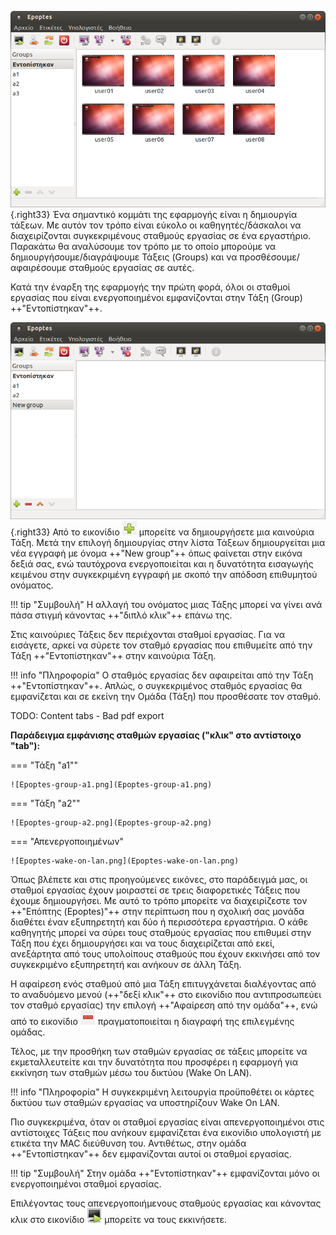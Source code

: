 
![Epoptes-init-groups.png](Epoptes-init-groups.png){.right33}
Ένα σημαντικό κομμάτι της εφαρμογής είναι η
δημιουργία τάξεων. Με αυτόν τον τρόπο είναι εύκολο οι
καθηγητές/δάσκαλοι να διαχειρίζονται συγκεκριμένους
σταθμούς εργασίας σε ένα εργαστήριο. Παρακάτω θα αναλύσουμε τον
τρόπο με το οποίο μπορούμε να δημιουργήσουμε/διαγράψουμε Τάξεις
(Groups) και να προσθέσουμε/αφαιρέσουμε σταθμούς εργασίας σε αυτές.

Κατά την έναρξη της εφαρμογής την πρώτη φορά, όλοι οι σταθμοί εργασίας
που είναι ενεργοποιημένοι εμφανίζονται στην Τάξη (Group) ++"Εντοπίστηκαν"++.

![Epoptes_add_group.png](Epoptes_add_group.png){.right33}
Από το εικονίδιο
![<File:Epoptes_add_group_button.png>](Epoptes_add_group_button.png)
μπορείτε να δημιουργήσετε μια καινούρια Τάξη. Μετά την επιλογή δημιουργίας στην λίστα Τάξεων
δημιουργείται μια νέα εγγραφή με όνομα ++"New group"++ όπως φαίνεται στην εικόνα
δεξιά σας, ενώ ταυτόχρονα ενεργοποιείται και η δυνατότητα εισαγωγής
κειμένου στην συγκεκριμένη εγγραφή με σκοπό την απόδοση επιθυμητού
ονόματος.

!!! tip "Συμβουλή"
    Η αλλαγή του ονόματος μιας Τάξης μπορεί να γίνει ανά πάσα στιγμή
     κάνοντας ++"διπλό κλικ"++ επάνω της.

Στις καινούριες Τάξεις δεν περιέχονται σταθμοί εργασίας. Για να
εισάγετε, αρκεί να σύρετε τον σταθμό εργασίας που επιθυμείτε από
την Τάξη ++"Εντοπίστηκαν"++ στην καινούρια Τάξη.

!!! info "Πληροφορία"
    Ο σταθμός εργασίας δεν αφαιρείται από την Τάξη ++"Εντοπίστηκαν"++.
    Απλώς, ο συγκεκριμένος σταθμός εργασίας θα εμφανίζεται
    και σε εκείνη την Ομάδα (Τάξη) που προσθέσατε τον σταθμό.

TODO: Content tabs - Bad pdf export

**Παράδειγμα εμφάνισης σταθμών εργασίας ("κλικ" στo αντίστοιχο "tab"):**

=== "Τάξη "a1""

    ![Epoptes-group-a1.png](Epoptes-group-a1.png)

=== "Τάξη "a2""

    ![Epoptes-group-a2.png](Epoptes-group-a2.png)

=== "Απενεργοποιημένων"

    ![Epoptes-wake-on-lan.png](Epoptes-wake-on-lan.png)

Όπως βλέπετε και στις προηγούμενες εικόνες, στο παράδειγμά μας, οι σταθμοί
εργασίας έχουν μοιραστεί σε τρεις διαφορετικές Τάξεις που έχουμε
δημιουργήσει. Με αυτό το τρόπο μπορείτε να διαχειρίζεστε τον ++"Επόπτης (Epoptes)"++
στην περίπτωση που η σχολική σας μονάδα διαθέτει έναν εξυπηρετητή
και δύο ή περισσότερα εργαστήρια. Ο κάθε καθηγητής μπορεί να σύρει
τους σταθμούς εργασίας που επιθυμεί στην Τάξη που έχει δημιουργήσει
και να τους διαχειρίζεται από εκεί, ανεξάρτητα από τους υπολοίπους
σταθμούς που έχουν εκκινήσει από τον συγκεκριμένο εξυπηρετητή και
ανήκουν σε άλλη Τάξη.

Η αφαίρεση ενός σταθμού από μια Τάξη επιτυγχάνεται διαλέγοντας από το
αναδυόμενο μενού (++"δεξί κλικ"++ στο εικονίδιο που αντιπροσωπεύει τον
σταθμό εργασίας) την επιλογή ++"Αφαίρεση από την ομάδα"++, ενώ από το εικονίδιο
![<File:Epoptes_remove_group_button.png>](Epoptes_remove_group_button.png)
πραγματοποιείται η διαγραφή της επιλεγμένης ομάδας.

Τέλος, με την προσθήκη των σταθμών εργασίας σε τάξεις μπορείτε να
εκμεταλλευτείτε και την δυνατότητα που προσφέρει η εφαρμογή για
εκκίνηση των σταθμών μέσω του δικτύου (Wake On LAN).

!!! info "Πληροφορία"
    Η συγκεκριμένη λειτουργία προϋποθέτει οι κάρτες δικτύου
    των σταθμών εργασίας να υποστηρίζουν Wake On LAN.

Πιο συγκεκριμένα, όταν οι σταθμοί εργασίας είναι απενεργοποιημένοι στις
αντίστοιχες Τάξεις που ανήκουν εμφανίζεται ένα εικονίδιο υπολογιστή με
ετικέτα την MAC διεύθυνση του. Αντιθέτως, στην ομάδα ++"Εντοπίστηκαν"++ δεν εμφανίζονται
αυτοί οι σταθμοί εργασίας.

!!! tip "Συμβουλή"
    Στην ομάδα ++"Εντοπίστηκαν"++ εμφανίζονται μόνο οι ενεργοποιημένοι σταθμοί εργασίας.

Επιλέγοντας τους απενεργοποιήμενους σταθμούς εργασίας και κάνοντας κλικ
στο εικονίδιο ![Epoptes_startup_button.png](Epoptes_startup_button.png)
μπορείτε να τους εκκινήσετε.
